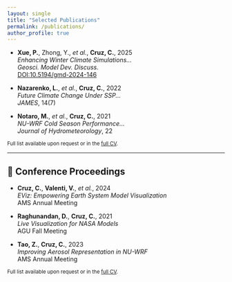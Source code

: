 ```yaml
---
layout: single
title: "Selected Publications"
permalink: /publications/
author_profile: true
---
```


- **Xue, P.**, Zhong, Y., *et al.*, **Cruz, C.**, 2025  
  _Enhancing Winter Climate Simulations..._  
  *Geosci. Model Dev. Discuss.*  
  [DOI:10.5194/gmd-2024-146](https://doi.org/10.5194/gmd-2024-146)

- **Nazarenko, L.**, *et al.*, **Cruz, C.**, 2022  
  _Future Climate Change Under SSP..._  
  *JAMES*, 14(7)

- **Notaro, M.**, *et al.*, **Cruz, C.**, 2021  
  _NU-WRF Cold Season Performance..._  
  *Journal of Hydrometeorology*, 22

<small>Full list available upon request or in the [full CV](/cv/).</small>

---

## 📄 Conference Proceedings

- **Cruz, C.**, **Valenti, V.**, *et al.*, 2024  
  _EViz: Empowering Earth System Model Visualization_  
  AMS Annual Meeting

- **Raghunandan, D.**, **Cruz, C.**, 2021  
  _Live Visualization for NASA Models_  
  AGU Fall Meeting

- **Tao, Z.**, **Cruz, C.**, 2023  
  _Improving Aerosol Representation in NU-WRF_  
  AMS Annual Meeting

<small>Full list available upon request or in the [full CV](/cv/).</small>
